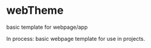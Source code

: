 # webTheme
basic template for webpage/app
 
 In process: basic webpage template for use in projects. 
 
